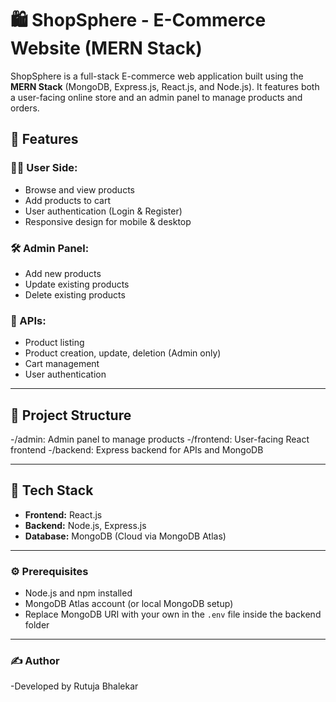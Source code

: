 # 🛍️ ShopSphere - E-Commerce Website (MERN Stack)

ShopSphere is a full-stack E-commerce web application built using the **MERN Stack** (MongoDB, Express.js, React.js, and Node.js). It features both a user-facing online store and an admin panel to manage products and orders.

## 📌 Features

### 👨‍💻 User Side:
- Browse and view products
- Add products to cart
- User authentication (Login & Register)
- Responsive design for mobile & desktop

### 🛠 Admin Panel:
- Add new products
- Update existing products
- Delete existing products

### 🔗 APIs:
- Product listing
- Product creation, update, deletion (Admin only)
- Cart management
- User authentication

---

## 📁 Project Structure

-/admin: Admin panel to manage products
-/frontend: User-facing React frontend
-/backend: Express backend for APIs and MongoDB

---

## 🧰 Tech Stack

- **Frontend:** React.js
- **Backend:** Node.js, Express.js
- **Database:** MongoDB (Cloud via MongoDB Atlas)

---

### ⚙ Prerequisites

- Node.js and npm installed
- MongoDB Atlas account (or local MongoDB setup)
- Replace MongoDB URI with your own in the `.env` file inside the backend folder

---

### ✍️ Author 

-Developed by Rutuja Bhalekar


